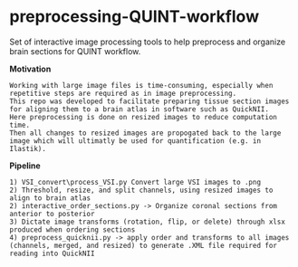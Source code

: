 # preprocessing-QUINT-workflow
Set of interactive image processing tools to help preprocess and organize brain sections for QUINT workflow. 

**Motivation**

	Working with large image files is time-consuming, especially when repetitive steps are required as in image preprocessing. 
	This repo was developed to facilitate preparing tissue section images for aligning them to a brain atlas in software such as QuickNII. 
	Here preprocessing is done on resized images to reduce computation time. 
	Then all changes to resized images are propogated back to the large image which will ultimatly be used for quantification (e.g. in Ilastik). 



**Pipeline**
	
	1) VSI_convert\process_VSI.py Convert large VSI images to .png
	2) Threshold, resize, and split channels, using resized images to align to brain atlas
	2) interactive_order_sections.py -> Organize coronal sections from anterior to posterior
	3) Dictate image transforms (rotation, flip, or delete) through xlsx produced when ordering sections
	4) preprocess_quicknii.py -> apply order and transforms to all images (channels, merged, and resized) to generate .XML file required for reading into QuickNII
